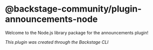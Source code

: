 # @backstage-community/plugin-announcements-node

Welcome to the Node.js library package for the announcements plugin!

_This plugin was created through the Backstage CLI_

